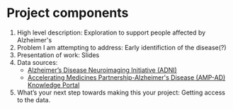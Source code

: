 # Project components
<ol><li>High level description: Exploration to support people affected by Alzheimer's<br>
<li>Problem I am attempting to address: Early identifiction of the disease(?)<br>
<li>Presentation of work: Slides<br>
<li>Data sources:
<ul><li><a href="http://adni.loni.usc.edu/data-samples/access-data/">Alzheimer’s Disease Neuroimaging Initiative (ADNI)</a>
<li><a href="https://www.nia.nih.gov/research/blog/2015/04/open-portal-door-alzheimers-big-data">Accelerating Medicines Partnership-Alzheimer's Disease (AMP-AD) Knowledge Portal</a></ul>
<li>What’s your next step towards making this your project: Getting access to the data.</ol>
